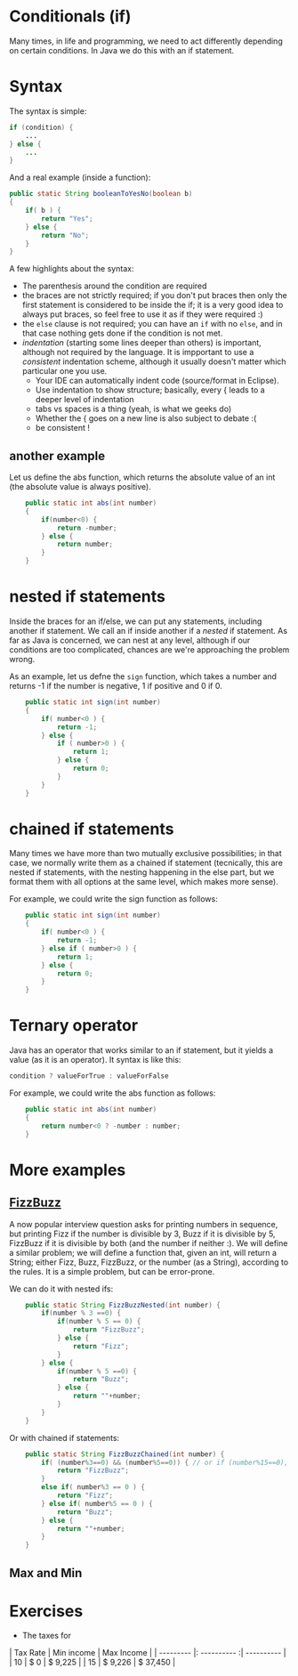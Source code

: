 Conditionals (if)
===

Many times, in life and programming, we need to act differently depending on certain conditions. In Java we do this with an if statement. 

# Syntax
The syntax is simple:
```java
if (condition) {
    ...
} else {
    ...
}
```

And a real example (inside a function):
```java
public static String booleanToYesNo(boolean b)
{
    if( b ) {
        return "Yes";
    } else {
        return "No";
    }
}
```

A few highlights about the syntax:
+ The parenthesis around the condition are required 
+ the braces are not strictly required; if you don't put braces then only the first statement is considered to be inside the if; it is a very good idea to always put braces, so feel free to use it as if they were required :)
+ the `else` clause is not required; you can have an `if` with no `else`, and in that case nothing gets done if the condition is not met.
+ *indentation* (starting some lines deeper than others) is important, although not required by the language. It is impportant to use a *consistent* indentation scheme, although it usually doesn't matter which particular one you use. 
    + Your IDE can automatically indent code (source/format in Eclipse).
    + Use indentation to show structure; basically, every { leads to a deeper level of indentation
    + tabs vs spaces is a thing (yeah, is what we geeks do)
    + Whether the { goes on a new line is also subject to debate :(
    + be consistent !
## another example

Let us define the abs function, which returns the absolute value of an int (the absolute value is always positive).

```java
	public static int abs(int number)
	{
		if(number<0) {
			return -number;
		} else {
			return number;
		}
	}
```
    
# nested if statements

Inside the braces for an if/else, we can put any statements, including another if statement. We call an if inside another if a *nested* if statement. As far as Java is concerned, we can nest at any level, although if our conditions are too complicated, chances are we're approaching the problem wrong.

As an example, let us defne the `sign` function, which takes a number and returns -1 if the number is negative, 1 if positive and 0 if 0.

```java
	public static int sign(int number)
	{
		if( number<0 ) {
			return -1;
		} else {
			if ( number>0 ) {
				return 1;
			} else {
				return 0;
			}
		}
	}
```

# chained if statements

Many times we have more than two mutually exclusive possibilities; in that case, we normally write them as a chained if statement (tecnically, this are nested if statements, with the nesting happening in the else part, but we format them with all options at the same level, which makes more sense).

For example, we could write the sign function as follows:
```java
	public static int sign(int number)
	{
		if( number<0 ) {
			return -1;
		} else if ( number>0 ) {
			return 1;
		} else {
			return 0;
		}
	}
```

# Ternary operator

Java has an operator that works similar to an if statement, but it yields a value (as it is an operator). It syntax is like this:
```java
condition ? valueForTrue : valueForFalse
```
For example, we could write the abs function as follows:
```java
	public static int abs(int number)
	{
		return number<0 ? -number : number;
	}
```

# More examples 

## [FizzBuzz](https://en.wikipedia.org/wiki/Fizz_buzz)

A now popular interview question asks for printing numbers in sequence, but printing Fizz if the number is divisible by 3, Buzz if it is divisible by 5, FizzBuzz if it is divisible by both (and the number if neither :). We will define a similar problem; we will define a function that, given an int, will return a String; either Fizz, Buzz, FizzBuzz, or the number (as a String), according to the rules. It is a simple problem, but can be error-prone.

We can do it with nested ifs:
```java
	public static String FizzBuzzNested(int number) {
		if(number % 3 ==0) {
			if(number % 5 == 0) {
				return "FizzBuzz";
			} else {
				return "Fizz";
			}
		} else {
			if(number % 5 ==0) {
				return "Buzz";
			} else {
				return ""+number;
			}
		}
	}
```

Or with chained if statements:
```java
	public static String FizzBuzzChained(int number) {
		if( (number%3==0) && (number%5==0)) { // or if (number%15==0), but ...
			return "FizzBuzz";
		}
		else if( number%3 == 0 ) {
			return "Fizz";
		} else if( number%5 == 0 ) {
			return "Buzz";
		} else {
			return ""+number;
		}
	}
```
## Max and Min



# Exercises
+ The taxes for 

| Tax Rate  | Min income    | Max Income    |
| --------- |: ----------    :| ----------    |
|   10      |   $  0        |   $  9,225    |
|   15      |   $  9,226    |   $ 37,450    |
